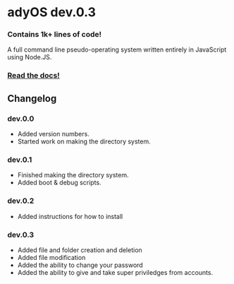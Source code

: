 # adyOS dev.0.3

### Contains 1k+ lines of code!

A full command line pseudo-operating system written entirely in JavaScript using Node.JS.

### [Read the docs!](https://ady.tomcat.sh/)

## Changelog

### dev.0.0

- Added version numbers.
- Started work on making the directory system.

### dev.0.1

- Finished making the directory system.
- Added boot & debug scripts.

### dev.0.2

- Added instructions for how to install

### dev.0.3

- Added file and folder creation and deletion
- Added file modification
- Added the ability to change your password
- Added the ability to give and take super priviledges from accounts.
